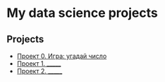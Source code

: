 # My data science projects

## Projects
* [Проект 0. Игра: угадай число](https://github.com/eco189/sf_data_science/tree/main/project_0)
* [Проект 1. _____](___)
* [Проект 2. _____](___)